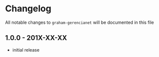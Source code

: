 # Changelog

All notable changes to `graham-gerencianet` will be documented in this file

## 1.0.0 - 201X-XX-XX

- initial release
